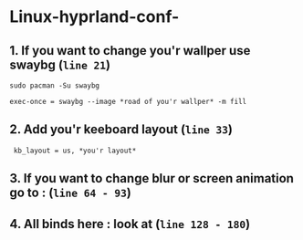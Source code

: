# Linux-hyprland-conf-

## 1. If you want to change you'r wallper use swaybg (`line 21`)
```sudo pacman -Su swaybg```

``exec-once = swaybg --image *road of you'r wallper* -m fill``

## 2. Add you'r keeboard layout (`line 33`)
`` kb_layout = us, *you'r layout*``

## 3. If you want to change blur or screen animation go to : (`line 64 - 93`)

## 4. All binds here : look at (`line 128 - 180`)
